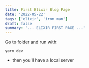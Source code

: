 ```yaml
---
title: First Elixir Blog Page
date: '2022-05-22'
tags: ['elixir', 'iron man']
draft: false
summary: '... ELIXIR FIRST PAGE ...'
---
```


Go to folder and run with:

```shell
yarn dev
```

 - then you'll have a local server
